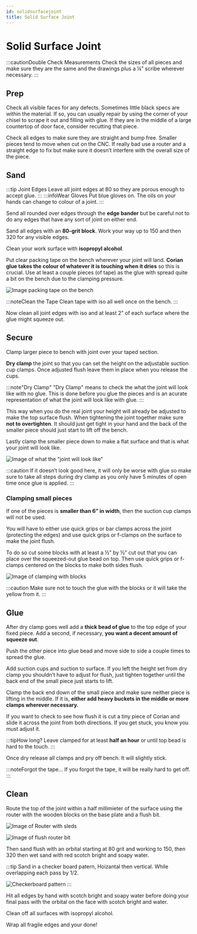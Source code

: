 ```yaml
---
id: solidsurfacejoint
title: Solid Surface Joint
---
```


# Solid Surface Joint

:::cautionDouble Check Measurements
Check the sizes of all pieces and make sure they are the same and the drawings plus a ¼” scribe wherever necessary.
:::

## Prep

Check all visible faces for any defects. Sometimes little black specs are within the material. If so, you can usually repair by using the corner of your chisel to scrape it out and filling with glue. If they are in the middle of a large countertop of door face, consider recutting that piece.

Check all edges to make sure they are straight and bump free. Smaller pieces tend to move when cut on the CNC. If really bad use a router and a straight edge to fix but make sure it doesn’t interfere with the overall size of the piece.

## Sand

:::tip Joint Edges
Leave all joint edges at 80 so they are porous enough to accept glue.
:::
:::infoWear Gloves
Put blue gloves on. The oils on your hands can change to colour of a joint.
:::

Send all rounded over edges through the **edge bander** but be careful not to do any edges that have any sort of joint on either end.

Sand all edges with an **80-grit block**. Work your way up to 150 and then 320 for any visible edges.

Clean your work surface with **isopropyl alcohol**.

Put clear packing tape on the bench wherever your joint will land. **Corian glue takes the colour of whatever it is touching when it dries** so this is crucial. Use at least a couple pieces (of tape) as the glue with spread quite a bit on the bench due to the clamping pressure.

<!--Add Image url once we have one. Preferable hosted here in "static"-->
![Image packing tape on the bench](https://media.sproutsocial.com/uploads/2017/02/10x-featured-social-media-image-size.png)

:::noteClean the Tape
Clean tape with iso all well once on the bench.
:::

Now clean all joint edges with iso and at least 2” of each surface where the glue might squeeze out.

## Secure

Clamp larger piece to bench with joint over your taped section.

**Dry clamp** the joint so that you can set the height on the adjustable suction cup clamps. Once adjusted flush leave them in place when you release the cups. 

:::note"Dry Clamp"
"Dry Clamp" means to check the what the joint will look like with no glue. This is done before you glue the pieces and is an acurate representation of what the joint will look like with glue.
:::

This way when you do the real joint your height will already be adjusted to make the top surface flush. When tightening the joint together make sure **not to overtighten**. It should just get tight in your hand and the back of the smaller piece should just start to lift off the bench.

Lastly clamp the smaller piece down to make a flat surface and that is what your joint will look like.

<!--Add Image url once we have one. Preferable hosted here in "static"-->
![Image of what the "joint will look like" ](https://media.sproutsocial.com/uploads/2017/02/10x-featured-social-media-image-size.png)

:::caution
If it doesn’t look good here, it will only be worse with glue so make sure to take all steps during dry clamp as you only have 5 minutes of open time once glue is applied.
:::

### Clamping small pieces

If one of the pieces is **smaller than 6” in width**, then the suction cup clamps will not be used.

You will have to either use quick grips or bar clamps across the joint (protecting the edges) and use quick grips or f-clamps on the surface to make the joint flush.

To do so cut some blocks with at least a ½” by ½” cut out that you can place over the squeezed-out glue bead on top. Then use quick grips or f-clamps centered on the blocks to make both sides flush.

<!--Add Image url once we have one. Preferable hosted here in "static"-->
![Image of clamping with blocks](https://media.sproutsocial.com/uploads/2017/02/10x-featured-social-media-image-size.png)

:::caution
Make sure not to touch the glue with the blocks or it will take the yellow from it.
:::

## Glue

After dry clamp goes well add a **thick bead of glue** to the top edge of your fixed piece. Add a second, if necessary, **you want a decent amount of squeeze out**.

Push the other piece into glue bead and move side to side a couple times to spread the glue.

Add suction cups and suction to surface. If you left the height set from dry clamp you shouldn’t have to adjust for flush, just tighten together until the back end of the small piece just starts to lift.

Clamp the back end down of the small piece and make sure neither piece is lifting in the middle. If it is, **either add heavy buckets in the middle or more clamps wherever necessary.**

If you want to check to see how flush it is cut a tiny piece of Corian and slide it across the joint from both directions. If you get stuck, you know you must adjust it.

:::tipHow long?
Leave clamped for at least **half an hour** or until top bead is hard to the touch.
:::

Once dry release all clamps and pry off bench. It will slightly stick.

:::noteForgot the tape...
If you forgot the tape, it will be really hard to get off.
:::

## Clean

Route the top of the joint within a half millimieter of the surface using the router with the wooden blocks on the base plate and a flush bit.

<!--Add Image url once we have one. Preferable hosted here in "static"-->
![Image of Router with sleds](https://media.sproutsocial.com/uploads/2017/02/10x-featured-social-media-image-size.png)

<!--Add Image url once we have one. Preferable hosted here in "static"-->
![Image of flush router bit](https://media.sproutsocial.com/uploads/2017/02/10x-featured-social-media-image-size.png)

Then sand flush with an orbital starting at 80 grit and working to 150, then 320 then wet sand with red scotch bright and soapy water.

:::tip
Sand in a checker board patern, Hoizantal then vertical. While overlapping each pass by 1/2.

![Checkerboard pattern](https://i.ytimg.com/vi/MQfveUrwNf4/maxresdefault.jpg)
:::

Hit all edges by hand with scotch bright and soapy water before doing your final pass with the orbital on the face with scotch bright and water.

Clean off all surfaces with isopropyl alcohol.

Wrap all fragile edges and your done!